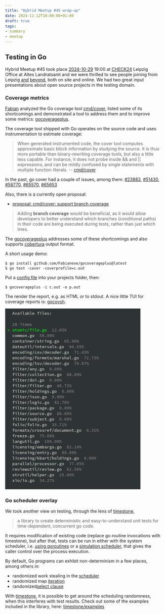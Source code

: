 ```yaml
---
title: "Hybrid Meetup #45 wrap-up"
date: 2024-11-12T10:00:00+01:00
draft: true
tags:
- summary
- meetup
---
```


## Testing in Go

Hybrid Meetup #45 took place
[2024-10-29](https://www.meetup.com/leipzig-golang/events/298481354/) 19:00 at
[CHECK24](https://check24.de) Leipzig Office at Altes Landratsamt and we were
thrilled to see people joining from Leipzig
[and](https://en.wikipedia.org/wiki/Saxony-Anhalt)
[beyond](https://en.wikipedia.org/wiki/Thuringia), both on site and online. We
had two great input presentations about open source projects in the testing
domain.

### Coverage metrics

[Fabian](https://www.linkedin.com/in/fabian-g%C3%A4rtner-913584141/) analyzed
the Go coverage tool [cmd/cover](https://pkg.go.dev/cmd/cover), listed some of
its shortcomings and demonstrated a tool to address them and to improve some
metrics: [gocoverageplus](https://github.com/Fabianexe/gocoverageplus).

The coverage tool shipped with Go operates on the source code and uses
instrumentation to estimate coverage:

> When generated instrumented code, the cover tool computes approximate
basic block information by studying the source. It is thus more portable than
binary-rewriting coverage tools, but also a little less capable. For instance,
it does not probe inside && and || expressions, and can be mildly confused by
single statements with multiple function literals. -- [cmd/cover](https://pkg.go.dev/cmd/cover)

In the past, go cover had a couple of issues, among them:
[#23883](https://github.com/golang/go/issues/23883),
[#51430](https://github.com/golang/go/issues/51430),
[#58770](https://github.com/golang/go/issues/58770),
[#65570](https://github.com/golang/go/issues/65570),
[#65653](https://github.com/golang/go/issues/65653)

Also, there is a currently open proposal:

* [proposal: cmd/cover: support branch coverage](https://github.com/golang/go/issues/70306)

> Adding **branch coverage** would be beneficial, as it would allow developers to
> better understand which branches (conditional paths) in their code are being
> executed during tests, rather than just which lines.

The [gocoverageplus](https://github.com/Fabianexe/gocoverageplus) addresses
some of these shortcomings and also supports
[cobertura](https://gcovr.com/en/stable/output/cobertura.html) output format.

A short usage demo:

```shell
$ go install github.com/Fabianexe/gocoverageplus@latest
$ go test -cover -coverprofile=c.out
```

Put a [config
file](https://github.com/Fabianexe/gocoverageplus/?tab=readme-ov-file#config)
into your projects folder, then:

```
$ gocoverageplus -i c.out -o p.out
```

The render the report, e.g. as HTML or to stdout. A nice little TUI for
coverage reports is: [gocovsh](https://github.com/orlangure/gocovsh).

![](/images/gocovsh.png)

### Go scheduler overlay

We took another view on testing, through the lens of [timestone](https://github.com/Metamogul/timestone),

>  a library to create deterministic and easy-to-understand unit tests for time-dependent, concurrent go code.

It requires modification of existing code (replace go routine invocations with
timestone), but after that, tests can be run in either with the system
scheduler, i.e. [using
goroutines](https://github.com/Metamogul/timestone/blob/7411decd9b3e1e28ef539e2bbb0ebb67b9e059d7/system/scheduler.go#L20-L29)
or a [simulation
scheduler](https://github.com/Metamogul/timestone/blob/7411decd9b3e1e28ef539e2bbb0ebb67b9e059d7/simulation/scheduler.go#L149-L155),
that gives the caller control over the process execution.

By default, Go programs can exhibit non-determinism in a few places, among others in:

* randomized work stealing in the [scheduler](https://github.com/golang/go/blob/8e714281e441f93d2865adb3c5a507fd161314e9/src/runtime/proc.go#L7198)
* randomized map [iteration](https://github.com/golang/go/blob/8b0ac33da8574b74ba50ad727b59fa8679d93e4b/src/internal/runtime/maps/map.go#L141-L142)
* randomized[select clause](https://github.com/golang/go/blob/8e714281e441f93d2865adb3c5a507fd161314e9/src/runtime/select.go#L181)

With [timestone](https://github.com/Metamogul/timestone), it is possible to get
around the scheduling randomness, when this interferes with test results. Check
out some of the examples included in the library, here:
[timestone/examples](https://github.com/Metamogul/timestone/tree/main/examples)

